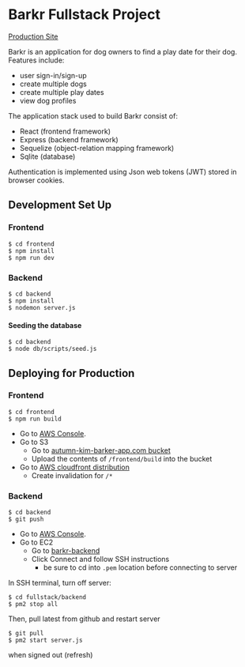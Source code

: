 # Barkr Fullstack Project

[Production Site](http://autumn-kim-barkr-app.com/)

Barkr is an application for dog owners to find a play date for their dog. Features include:
+ user sign-in/sign-up
+ create multiple dogs
+ create multiple play dates
+ view dog profiles

The application stack used to build Barkr consist of:
+ React (frontend framework)
+ Express (backend framework)
+ Sequelize (object-relation mapping framework)
+ Sqlite (database)

Authentication is implemented using Json web tokens (JWT) stored in browser cookies.

## Development Set Up

### Frontend

```plaintext
$ cd frontend
$ npm install
$ npm run dev
```


### Backend

```plaintext
$ cd backend
$ npm install
$ nodemon server.js
```

#### Seeding the database

```plaintext
$ cd backend
$ node db/scripts/seed.js
```

## Deploying for Production

### Frontend

```
$ cd frontend
$ npm run build
```

+ Go to [AWS Console](https://us-east-1.console.aws.amazon.com/console/home?).
+ Go to S3
  + Go to [autumn-kim-barker-app.com bucket](https://s3.console.aws.amazon.com/s3/buckets/autumn-kim-barkr-app.com)
  + Upload the contents of `/frontend/build` into the bucket
+ Go to [AWS cloudfront distribution](https://us-east-1.console.aws.amazon.com/cloudfront/v3/home?region=us-east-1#/distributions/E10HTH6ICIZE57)
  + Create invalidation for `/*`


### Backend

```
$ cd backend
$ git push
```

+ Go to [AWS Console](https://us-east-1.console.aws.amazon.com/console/home?).
+ Go to EC2
  + Go to [barkr-backend](https://us-east-1.console.aws.amazon.com/ec2/home?region=us-east-1#InstanceDetails:instanceId=i-0fef5a4d4222c49f8)
  + Click Connect and follow SSH instructions
    + be sure to cd into `.pem` location before connecting to server

In SSH terminal, turn off server:

```
$ cd fullstack/backend
$ pm2 stop all
```

Then, pull latest from github and restart server

```
$ git pull
$ pm2 start server.js
```


when signed out (refresh)